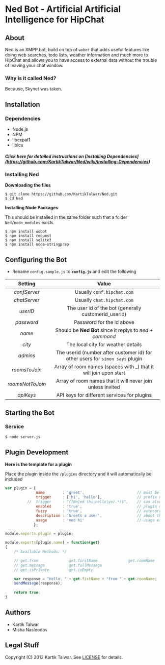 # Ned Bot - Artificial Artificial Intelligence for HipChat


## About

Ned is an XMPP bot, build on top of `wobot` that adds useful features like doing web searches, todo lists, weather information and much more to HipChat and allows you to have access to external data without the trouble of leaving your chat window.


### Why is it called Ned?

Because, Skynet was taken.


## Installation

### Dependencies

- Node.js
- NPM
- libexpat1
- libicu


##### Click here for detailed instructions on [Installing Dependencies] (https://github.com/KartikTalwar/Ned/wiki/Installing-Dependencies)


### Installing Ned


**Downloading the files**

```
$ git clone https://github.com/KartikTalwar/Ned.git
$ cd Ned
```

**Installing Node Packages**

This should be installed in the same folder such that a folder `Ned/node_modules` exists

```
$ npm install wobot
$ npm install request
$ npm install sqlite3
$ npm install node-stringprep
```

## Configuring the Bot

- Rename `config.sample.js` to **`config.js`** and edit the following


|    **Setting**     |                                   **Value**                                     |
|:------------------:|:-------------------------------------------------------------------------------:|
|  *confServer*      |  Usually `conf.hipchat.com`                                                     |
|  *chatServer*      |  Usually `chat.hipchat.com`                                                     |
|  *userID*          |  The user id of the bot (generally customerid_userid)                           |
|  *password*        |  Password for the id above                                                      |
|  *name*            |  Should be **Ned Bot** since it replys to *ned + command*                       |
|  *city*            |  The local city for weather details                                             |
|  *admins*          |  The userid (number after customer id) for other users for `simon says` plugin  |
|  *roomsToJoin*     |  Array of room names (spaces with _) that it will join upon start               |
|  *roomsNotToJoin*  |  Array of room names that it will never join unless invited                     |
|  *apiKeys*         |  API keys for different services for plugins                                    |


## Starting the Bot

### Service

```sh
$ node server.js
```


## Plugin Development


**Here is the template for a plugin**

Place the plugin inside the `/plugins` directory and it will automatically be included


```js
var plugin = {
              name        : 'greet',                        // must be unique
              trigger     : ['hi', 'hello'],                // prefix ned
          //  trigger     : "([Nn]ed (hi|hello|yo).*)$",    // can also use regex
              enabled     : 'true',                         // plugin can be inactive
              fuzzy       : 'true',                         // autocorrect mispelled trigger
              description : 'Greets a user',                // about the plugin
              usage       : 'ned hi'                        // usage example
             };

module.exports.plugin = plugin;

module.exports[plugin.name] = function(get)
{
    /* Available Methods: */

    // get.from              get.firstName              get.roomName
    // get.message           get.fullMessage 
    // get.isPrivate         get.isEmpty

    var response = "Hello, " + get.fistName + "from " + get.roomName;
    sendMessage(response);
    
    return true;
}
```


## Authors

- Kartik Talwar
- Misha Nasleodov


## Legal Stuff

Copyright (C) 2012 Kartik Talwar. See [LICENSE](https://github.com/KartikTalwar/Ned/blob/master/LICENSE.md) for details.

